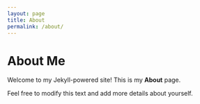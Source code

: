 ```yaml
---
layout: page
title: About
permalink: /about/
---
```


# About Me

Welcome to my Jekyll-powered site! This is my **About** page.

Feel free to modify this text and add more details about yourself.
